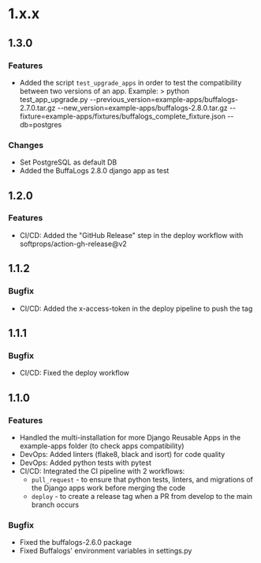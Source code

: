 # 1.x.x
## 1.3.0
### Features
* Added the script `test_upgrade_apps` in order to test the compatibility between two versions of an app. Example: > python test_app_upgrade.py --previous_version=example-apps/buffalogs-2.7.0.tar.gz --new_version=example-apps/buffalogs-2.8.0.tar.gz --fixture=example-apps/fixtures/buffalogs_complete_fixture.json --db=postgres
### Changes
* Set PostgreSQL as default DB
* Added the BuffaLogs 2.8.0 django app as test
## 1.2.0
### Features
* CI/CD: Added the "GitHub Release" step in the deploy workflow with softprops/action-gh-release@v2
## 1.1.2
### Bugfix
* CI/CD: Added the x-access-token in the deploy pipeline to push the tag
## 1.1.1
### Bugfix
* CI/CD: Fixed the deploy workflow
## 1.1.0
### Features
* Handled the multi-installation for more Django Reusable Apps in the example-apps folder (to check apps compatibility)
* DevOps: Added linters (flake8, black and isort) for code quality
* DevOps: Added python tests with pytest
* CI/CD: Integrated the CI pipeline with 2 workflows:
  * `pull_request` - to ensure that python tests, linters, and migrations of the Django apps work before merging the code
  * `deploy` - to create a release tag when a PR from develop to the main branch occurs
### Bugfix
* Fixed the buffalogs-2.6.0 package
* Fixed Buffalogs' environment variables in settings.py